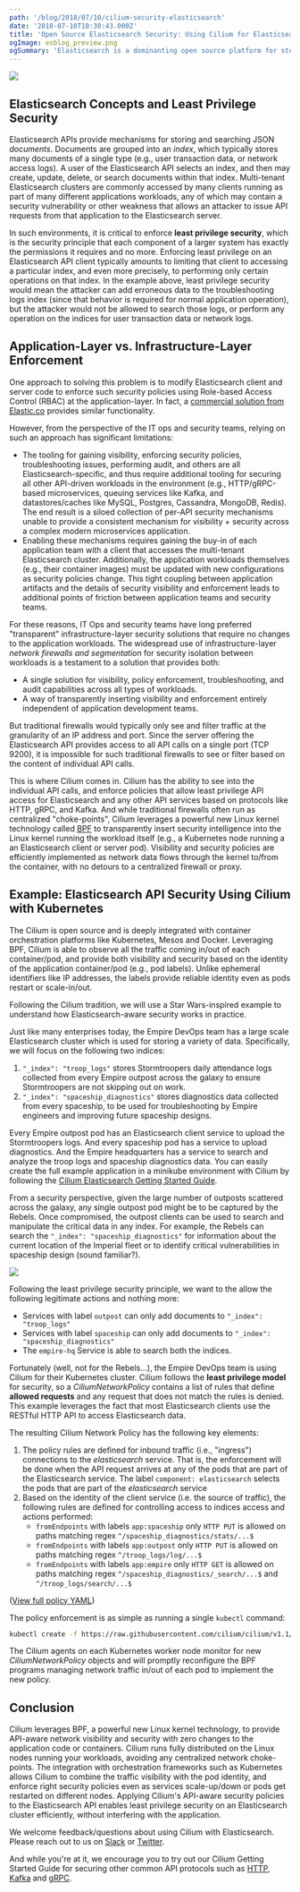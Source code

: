 ```yaml
---
path: '/blog/2018/07/10/cilium-security-elasticsearch'
date: '2018-07-10T10:30:43.000Z'
title: 'Open Source Elasticsearch Security: Using Cilium for Elasticsearch Access Control with No App/Container Changes'
ogImage: esblog_preview.png
ogSummary: 'Elasticsearch is a dominanting open source platform for storing and analyzing all different types of data ranging from application logs, to user payment transactions and network audit logs.'
---
```


![](esblog_preview.png)

## Elasticsearch Concepts and Least Privilege Security

Elasticsearch APIs provide mechanisms for storing and searching JSON _documents_. Documents are grouped into an _index_, which typically stores many documents of a single type (e.g., user transaction data, or network access logs). A user of the Elasticsearch API selects an index, and then may create, update, delete, or search documents within that index. Multi-tenant Elasticsearch clusters are commonly accessed by many clients running as part of many different applications workloads, any of which may contain a security vulnerability or other weakness that allows an attacker to issue API requests from that application to the Elasticsearch server.

In such environments, it is critical to enforce **least privilege security**, which is the security principle that each component of a larger system has exactly the permissions it requires and no more. Enforcing least privilege on an Elasticsearch API client typically amounts to limiting that client to accessing a particular index, and even more precisely, to performing only certain operations on that index. In the example above, least privilege security would mean the attacker can add erroneous data to the troubleshooting logs index (since that behavior is required for normal application operation), but the attacker would not be allowed to search those logs, or perform any operation on the indices for user transaction data or network logs.

## Application-Layer vs. Infrastructure-Layer Enforcement

One approach to solving this problem is to modify Elasticsearch client and server code to enforce such security policies using Role-based Access Control (RBAC) at the application-layer. In fact, a [commercial solution from Elastic.co](https://www.elastic.co/guide/en/elastic-stack-overview/current/authorization.html) provides similar functionality.

However, from the perspective of the IT ops and security teams, relying on such an approach has significant limitations:

- The tooling for gaining visibility, enforcing security policies, troubleshooting issues, performing audit, and others are all Elasticsearch-specific, and thus require additional tooling for securing all other API-driven workloads in the environment (e.g., HTTP/gRPC-based microservices, queuing services like Kafka, and datastores/caches like MySQL, Postgres, Cassandra, MongoDB, Redis). The end result is a siloed collection of per-API security mechanisms unable to provide a consistent mechanism for visibility + security across a complex modern microservices application.
- Enabling these mechanisms requires gaining the buy-in of each application team with a client that accesses the multi-tenant Elasticsearch cluster. Additionally, the application workloads themselves (e.g., their container images) must be updated with new configurations as security policies change. This tight coupling between application artifacts and the details of security visibility and enforcement leads to additional points of friction between application teams and security teams.

For these reasons, IT Ops and security teams have long preferred "transparent" infrastructure-layer security solutions that require no changes to the application workloads. The widespread use of infrastructure-layer _network firewalls and segmentation_ for security isolation between workloads is a testament to a solution that provides both:

- A single solution for visibility, policy enforcement, troubleshooting, and audit capabilities across all types of workloads.
- A way of transparently inserting visibility and enforcement entirely independent of application development teams.

But traditional firewalls would typically only see and filter traffic at the granularity of an IP address and port. Since the server offering the Elasticsearch API provides access to all API calls on a single port (TCP 9200), it is impossible for such traditional firewalls to see or filter based on the content of individual API calls.

This is where Cilium comes in. Cilium has the ability to see into the individual API calls, and enforce policies that allow least privilege API access for Elasticsearch and any other API services based on protocols like HTTP, gRPC, and Kafka. And while traditional firewalls often run as centralized "choke-points", Cilium leverages a powerful new Linux kernel technology called [BPF](https://cilium.readthedocs.io/en/stable/bpf/) to transparently insert security intelligence into the Linux kernel running the workload itself (e.g., a Kubernetes node running a an Elasticsearch client or server pod). Visibility and security policies are efficiently implemented as network data flows through the kernel to/from the container, with no detours to a centralized firewall or proxy.

## Example: Elasticsearch API Security Using Cilium with Kubernetes

The Cilium is open source and is deeply integrated with container orchestration platforms like Kubernetes, Mesos and Docker. Leveraging BPF, Cilium is able to observe all the traffic coming in/out of each container/pod, and provide both visibility and security based on the identity of the application container/pod (e.g., pod labels). Unlike ephemeral identifiers like IP addresses, the labels provide reliable identity even as pods restart or scale-in/out.

Following the Cilium tradition, we will use a Star Wars-inspired example to understand how Elasticsearch-aware security works in practice.

Just like many enterprises today, the Empire DevOps team has a large scale Elasticsearch cluster which is used for storing a variety of data. Specifically, we will focus on the following two indices:

1. `"_index": "troop_logs"` stores Stormtroopers daily attendance logs collected from every Empire outpost across the galaxy to ensure Stormtroopers are not skipping out on work.
2. `"_index": "spaceship_diagnostics"` stores diagnostics data collected from every spaceship, to be used for troubleshooting by Empire engineers and improving future spaceship designs.

Every Empire outpost pod has an Elasticsearch client service to upload the Stormtroopers logs. And every spaceship pod has a service to upload diagnostics. And the Empire headquarters has a service to search and analyze the troop logs and spaceship diagnostics data. You can easily create the full example application in a minikube environment with Cilium by following the [Cilium Elasticsearch Getting Started Guide](http://cilium.readthedocs.io/en/stable/gettingstarted/elasticsearch/).

From a security perspective, given the large number of outposts scattered across the galaxy, any single outpost pod might be to be captured by the Rebels. Once compromised, the outpost clients can be used to search and manipulate the critical data in any index. For example, the Rebels can search the `"_index": "spaceship_diagnostics"` for information about the current location of the Imperial fleet or to identify critical vulnerabilities in spaceship design (sound familiar?).

![](esblog_example.png)

Following the least privilege security principle, we want to the allow the following legitimate actions and nothing more:

- Services with label `outpost` can only add documents to `"_index": "troop_logs"`
- Services with label `spaceship` can only add documents to `"_index": "spaceship_diagnostics"`
- The `empire-hq` Service is able to search both the indices.

Fortunately (well, not for the Rebels...), the Empire DevOps team is using Cilium for their Kubernetes cluster. Cilium follows the **least privilege model** for security, so a _CiliumNetworkPolicy_ contains a list of rules that define **allowed requests** and any request that does not match the rules is denied. This example leverages the fact that most Elasticsearch clients use the RESTful HTTP API to access Elasticsearch data.

The resulting Cilium Network Policy has the following key elements:

1. The policy rules are defined for inbound traffic (i.e., "ingress") connections to the _elasticsearch_ service. That is, the enforcement will be done when the API request arrives at any of the pods that are part of the Elasticsearch service. The label `component: elasticsearch` selects the pods that are part of the _elasticsearch_ service
2. Based on the identity of the client service (i.e. the source of traffic), the following rules are defined for controlling access to indices access and actions performed:
   - `fromEndpoints` with labels `app:spaceship` only `HTTP PUT` is allowed on paths matching regex `^/spaceship_diagnostics/stats/...$`
   - `fromEndpoints` with labels `app:outpost` only `HTTP PUT` is allowed on paths matching regex `^/troop_logs/log/...$`
   - `fromEndpoints` with labels `app:empire` only `HTTP GET` is allowed on paths matching regex `^/spaceship_diagnostics/_search/...$` and `^/troop_logs/search/...$`

([View full policy YAML](https://raw.githubusercontent.com/cilium/cilium/v1.1/examples/kubernetes-es/es-sw-policy.yaml))

The policy enforcement is as simple as running a single `kubectl` command:

```bash
kubectl create -f https://raw.githubusercontent.com/cilium/cilium/v1.1/examples/kubernetes-es/es-sw-policy.yaml
```

The Cilium agents on each Kubernetes worker node monitor for new _CiliumNetworkPolicy_ objects and will promptly reconfigure the BPF programs managing network traffic in/out of each pod to implement the new policy.

## Conclusion

Cilium leverages BPF, a powerful new Linux kernel technology, to provide API-aware network visibility and security with zero changes to the application code or containers. Cilium runs fully distributed on the Linux nodes running your workloads, avoiding any centralized network choke-points. The integration with orchestration frameworks such as Kubernetes allows Cilium to combine the traffic visibility with the pod identity, and enforce right security policies even as services scale-up/down or pods get restarted on different nodes. Applying Cilium's API-aware security policies to the Elasticsearch API enables least privilege security on an Elasticsearch cluster efficiently, without interfering with the application.

We welcome feedback/questions about using Cilium with Elasticsearch. Please reach out to us on [Slack](http://www.cilium.io/slack) or [Twitter](http://www.twitter.com/ciliumproject).

And while you're at it, we encourage you to try out our Cilium Getting Started Guide for securing other common API protocols such as [HTTP](http://cilium.readthedocs.io/en/stable/gettingstarted/minikube/), [Kafka](http://cilium.readthedocs.io/en/stable/gettingstarted/kafka/) and [gRPC](http://cilium.readthedocs.io/en/stable/gettingstarted/grpc/).
